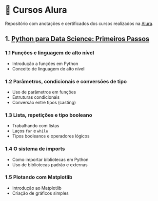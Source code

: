 # 📘 Cursos Alura

Repositório com anotações e certificados dos cursos realizados na [Alura](https://www.linkedin.com/in/viniciusstuchi/).

## 1. [Python para Data Science: Primeiros Passos](https://cursos.alura.com.br/certificate/bee0c6d1-31ba-4b2f-933c-3eb46076f111) 

### 1.1 Funções e linguagem de alto nível
- Introdução a funções em Python
- Conceito de linguagem de alto nível

### 1.2 Parâmetros, condicionais e conversões de tipo
- Uso de parâmetros em funções
- Estruturas condicionais
- Conversão entre tipos (casting)

### 1.3 Lista, repetições e tipo booleano
- Trabalhando com listas
- Laços `for` e `while`
- Tipos booleanos e operadores lógicos

### 1.4 O sistema de imports
- Como importar bibliotecas em Python
- Uso de bibliotecas padrão e externas

### 1.5 Plotando com Matplotlib
- Introdução ao Matplotlib
- Criação de gráficos simples
